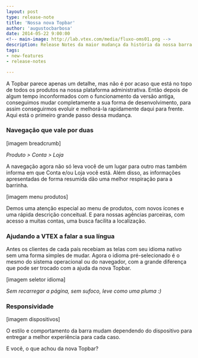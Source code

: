 ```yaml
---
layout: post
type: release-note
title: 'Nossa nova Topbar'
author: 'augustocbarbosa'
date: 2014-05-22 9:00:00
<!-- main-image: http://lab.vtex.com/media/fluxo-oms01.png -->
description: Release Notes da maior mudança da história da nossa barra de navegação principal
tags: 
- new-features
- release-notes

---
```


A Topbar parece apenas um detalhe, mas não é por acaso que está no topo de todos os produtos na nossa plataforma administrativa. Então depois de algum tempo inconformados com o funcionamento da versão antiga, conseguimos mudar completamente a sua forma de desenvolvimento, para assim conseguirmos evoluir e melhorá-la rapidamente daqui para frente. Aqui está o primeiro grande passo dessa mudança.

### Navegação que vale por duas

[imagem breadcrumb]

*Produto > Conta > Loja*

A navegação agora não só leva você de um lugar para outro mas também informa em que Conta e/ou Loja você está. Além disso, as informações apresentadas de forma resumida dão uma melhor respiração para a barrinha.

[imagem menu produtos]

Demos uma atenção especial ao menu de produtos, com novos ícones e uma rápida descrição conceitual. E para nossas agências parceiras, com acesso a muitas contas, uma busca facilita a localização.


### Ajudando a VTEX a falar a sua língua

Antes os clientes de cada país recebiam as telas com seu idioma nativo sem uma forma simples de mudar. Agora o idioma pré-selecionado é o mesmo do sistema operacional ou do navegador, com a grande diferença que pode ser trocado com a ajuda da nova Topbar. 

[imagem seletor idioma]

*Sem recarregar a página, sem sufoco, leve como uma pluma :)*


### Responsividade

[imagem dispositivos]

O estilo e comportamento da barra mudam dependendo do dispositivo para entregar a melhor experiência para cada caso.

E você, o que achou da nova Topbar?
